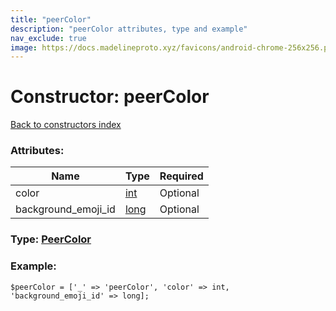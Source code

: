 ```yaml
---
title: "peerColor"
description: "peerColor attributes, type and example"
nav_exclude: true
image: https://docs.madelineproto.xyz/favicons/android-chrome-256x256.png
---
```

# Constructor: peerColor  
[Back to constructors index](/API_docs/constructors/index.html)



### Attributes:

| Name     |    Type       | Required |
|----------|---------------|----------|
|color|[int](/API_docs/types/int.html) | Optional|
|background\_emoji\_id|[long](/API_docs/types/long.html) | Optional|



### Type: [PeerColor](/API_docs/types/PeerColor.html)


### Example:

```
$peerColor = ['_' => 'peerColor', 'color' => int, 'background_emoji_id' => long];
```  

